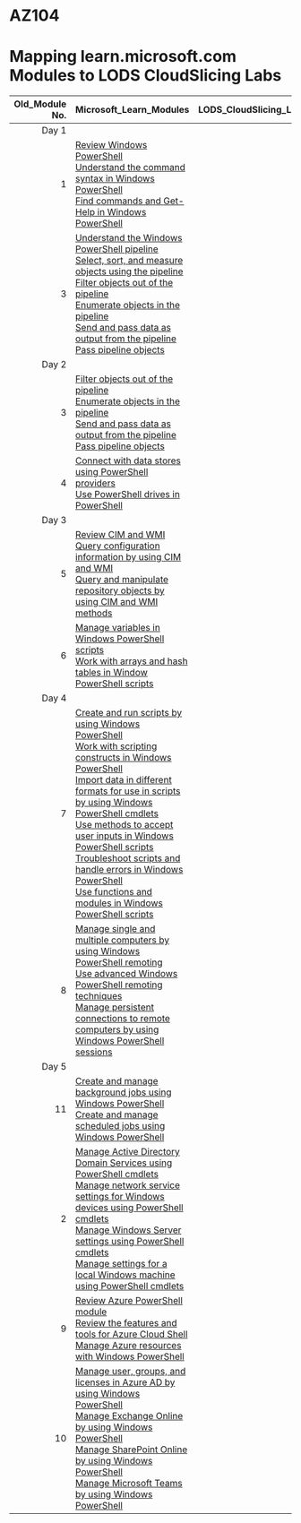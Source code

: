 # AZ104
# Mapping learn.microsoft.com Modules to LODS CloudSlicing Labs


|Old_Module No.|Microsoft_Learn_Modules | LODS_CloudSlicing_Labs |Expected_Lab Duration |
|---:|---|---|---|
|Day 1|
|1|[Review Windows PowerShell](https://learn.microsoft.com/en-us/training/modules/review-windows-powershell/)<br>[Understand the command syntax in Windows PowerShell](https://learn.microsoft.com/en-us/training/modules/understand-command-syntax-windows-powershell/)<br>[Find commands and Get-Help in Windows PowerShell](https://learn.microsoft.com/en-us/training/modules/find-commands-get-help-windows-powershell/)|||
|3|[Understand the Windows PowerShell pipeline](https://learn.microsoft.com/en-us/training/modules/understand-windows-powershell-pipeline/)<br>[Select, sort, and measure objects using the pipeline](https://learn.microsoft.com/en-us/training/modules/select-sort-measure-objects-use-pipeline/)<br>[Filter objects out of the pipeline](https://learn.microsoft.com/en-us/training/modules/filter-objects-out-of-pipeline/)<br>[Enumerate objects in the pipeline](https://learn.microsoft.com/en-us/training/modules/enumerate-objects-pipeline/)<br>[Send and pass data as output from the pipeline](https://learn.microsoft.com/en-us/training/modules/send-pass-data-output-from-pipeline/)<br>[Pass pipeline objects](https://learn.microsoft.com/en-us/training/modules/pass-pipeline-objects/)|||
|Day 2|
|3|[Filter objects out of the pipeline](https://learn.microsoft.com/en-us/training/modules/filter-objects-out-of-pipeline/)<br>[Enumerate objects in the pipeline](https://learn.microsoft.com/en-us/training/modules/enumerate-objects-pipeline/)<br>[Send and pass data as output from the pipeline](https://learn.microsoft.com/en-us/training/modules/send-pass-data-output-from-pipeline/)<br>[Pass pipeline objects](https://learn.microsoft.com/en-us/training/modules/pass-pipeline-objects/)|||
|4|[Connect with data stores using PowerShell providers](https://learn.microsoft.com/en-us/training/modules/connect-data-stores-use-powershell-providers/)<br>[Use PowerShell drives in PowerShell](https://learn.microsoft.com/en-us/training/modules/use-powershell-drives-powershell/)|||
|Day 3|
|5|[Review CIM and WMI](https://learn.microsoft.com/en-us/training/modules/review-common-information-model-windows-management-instrumentation/)<br>[Query configuration information by using CIM and WMI](https://learn.microsoft.com/en-us/training/modules/query-configuration-information/)<br>[Query and manipulate repository objects by using CIM and WMI methods](https://learn.microsoft.com/en-us/training/modules/query-manipulate-repository-objects/)|||
|6|[Manage variables in Windows PowerShell scripts](https://learn.microsoft.com/en-us/training/modules/manage-variables-windows-powershell-scripts/)<br>[Work with arrays and hash tables in Window PowerShell scripts](https://learn.microsoft.com/en-us/training/modules/work-arrays-hash-tables-window-powershell-scripts/)|||
|Day 4|
|7|[Create and run scripts by using Windows PowerShell](https://learn.microsoft.com/en-us/training/modules/create-run-scripts-use-windows-powershell/)<br>[Work with scripting constructs in Windows PowerShell](https://learn.microsoft.com/en-us/training/modules/work-script-constructs-windows-powershell/)<br>[Import data in different formats for use in scripts by using Windows PowerShell cmdlets](https://learn.microsoft.com/en-us/training/modules/import-data-different-formats-for-use-scripts/)<br>[Use methods to accept user inputs in Windows PowerShell scripts](https://learn.microsoft.com/en-us/training/modules/use-methods-to-accept-user-inputs-windows-powershell-scripts/)<br>[Troubleshoot scripts and handle errors in Windows PowerShell](https://learn.microsoft.com/en-us/training/modules/troubleshoot-scripts-handle-errors-windows-powershell/)<br>[Use functions and modules in Windows PowerShell scripts](https://learn.microsoft.com/en-us/training/modules/use-functions-modules-windows-powershell-scripts/)|||
|8|[Manage single and multiple computers by using Windows PowerShell remoting](https://learn.microsoft.com/en-us/training/modules/manage-single-multiple-computers-use-windows-powershell-remoting/)<br>[Use advanced Windows PowerShell remoting techniques](https://learn.microsoft.com/en-us/training/modules/use-advanced-windows-powershell-remoting-techniques/)<br>[Manage persistent connections to remote computers by using Windows PowerShell sessions](https://learn.microsoft.com/en-us/training/modules/manage-persistent-connections-to-remote-computers/)|||
|Day 5|
|11|[Create and manage background jobs using Windows PowerShell](https://learn.microsoft.com/en-us/training/modules/create-manage-background-jobs-use-windows-powershell/)<br>[Create and manage scheduled jobs using Windows PowerShell](https://learn.microsoft.com/en-us/training/modules/create-manage-scheduled-jobs-use-windows-powershell/)|||
|2|[Manage Active Directory Domain Services using PowerShell cmdlets](https://learn.microsoft.com/en-us/training/modules/manage-active-directory-domain-services-use-powershell-cmdlets/)<br>[Manage network service settings for Windows devices using PowerShell cmdlets](https://learn.microsoft.com/en-us/training/modules/manage-network-service-settings-for-windows-devices-use-powershell-cmdlets/)<br>[Manage Windows Server settings using PowerShell cmdlets](https://learn.microsoft.com/en-us/training/modules/manage-windows-server-settings-use-powershell-cmdlets/)<br>[Manage settings for a local Windows machine using PowerShell cmdlets](https://learn.microsoft.com/en-us/training/modules/manage-settings-for-local-windows-machine-use-powershell-cmdlets/)|||
|9|[Review Azure PowerShell module](https://learn.microsoft.com/en-us/training/modules/review-azure-powershell-module/)<br>[Review the features and tools for Azure Cloud Shell](https://learn.microsoft.com/en-us/training/modules/review-features-tools-for-azure-cloud-shell/)<br>[Manage Azure resources with Windows PowerShell](https://learn.microsoft.com/en-us/training/modules/manage-azure-resources-windows-powershell/)|||
|10|[Manage user\, groups\, and licenses in Azure AD by using Windows PowerShell](https://learn.microsoft.com/en-us/training/modules/manage-users-groups-licenses-azure-active-directory-use-windows-powershell/)<br>[Manage Exchange Online by using Windows PowerShell](https://learn.microsoft.com/en-us/training/modules/manage-exchange-online-use-windows-powershell/)<br>[Manage SharePoint Online by using Windows PowerShell](https://learn.microsoft.com/en-us/training/modules/manage-sharepoint-online-use-windows-powershell/)<br>[Manage Microsoft Teams by using Windows PowerShell](https://learn.microsoft.com/en-us/training/modules/manage-microsoft-teams-use-windows-powershell/)|||







[^1]: Some of these labs may need to be done on day 2  
[^2]: Do these labs at the end of day 4
